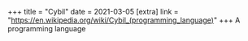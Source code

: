 +++
title = "Cybil"
date = 2021-03-05
[extra]
link = "https://en.wikipedia.org/wiki/Cybil_(programming_language)"
+++
A programming language

